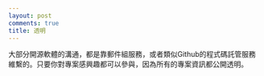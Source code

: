 ```yaml
---
layout: post
comments: true
title: 透明
---
```




大部分開源軟體的溝通，都是靠郵件組服務，或者類似Github的程式碼託管服務維繫的。只要你對專案感興趣都可以參與，因為所有的專案資訊都公開透明。

